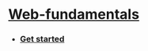 # [Web-fundamentals](https://dimaamega.github.io/web-fundamentals/)

- ### [Get started](https://dimaamega.github.io/web-fundamentals/GET_STARTED/)
